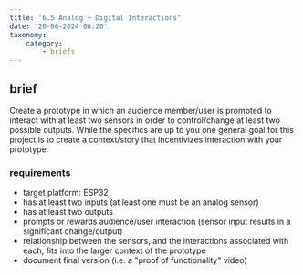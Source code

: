 ```yaml
---
title: '6.5 Analog + Digital Interactions'
date: '20-06-2024 06:20'
taxonomy:
    category:
        - briefs
---
```


## brief

Create a prototype in which an audience member/user is prompted to interact with at least two sensors in order to control/change at least two possible outputs. While the specifics are up to you one general goal for this project is to create a context/story that incentivizes interaction with your prototype.


### requirements

* target platform: ESP32
* has at least two inputs (at least one must be an analog sensor)
* has at least two outputs
* prompts or rewards audience/user interaction (sensor input results in a significant change/output)
* relationship between the sensors, and the interactions associated with each, fits into the larger context of the prototype
* document final version (i.e. a "proof of functionality" video)
